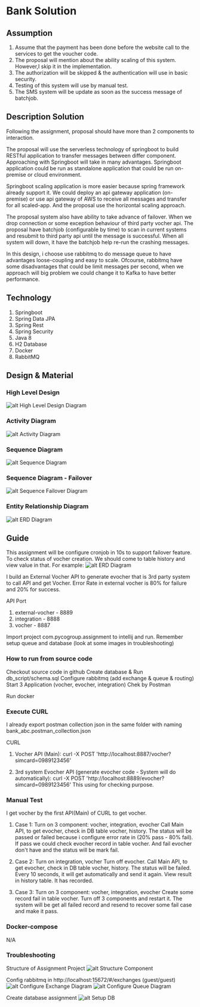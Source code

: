 # Bank Solution

## Assumption
1. Assume that the payment has been done before the website call to the services to get the voucher code.
2. The proposal will mention about the ability scaling of this system. However,I skip it in the implementation.
3. The authorization will be skipped & the  authentication will use in basic security.
4. Testing of this system will use by manual test.
5. The SMS system will be update as soon as the success message of batchjob.

## Description Solution

Following the assignment, proposal should have more than 2 components to interaction. 

The proposal will use the serverless technology of springboot to build RESTful application to transfer messages between differ component. Approaching with Springboot will take in many advantages. Springboot application could be run as standalone application that could be run on-premise or cloud environment.

Springboot scaling application is more easier because spring framework already support it. We could deploy an api gateway application (on-premise) or use api gateway of AWS to receive all messages and transfer for all scaled-app. And the proposal use the horizontal scaling approach.

The proposal system also have ability to take advance of failover. When we drop connection or some exception behaviour of third party vocher api. The proposal have batchjob (configurable by time) to scan in current systems and resubmit to third party api until the message is successful. When all system will down, it have the batchjob help re-run the crashing messages.

In this design, i choose use rabbitmq to do message queue to have advantages loose-coupling and easy to scale. Ofcourse, rabbitmq have some disadvantages that could be limit messages per second, when we approach will big problem we could change it to Kafka to have better performance.

## Technology
1. Springboot
2. Spring Data JPA
3. Spring Rest
4. Spring Security
5. Java 8
6. H2 Database
7. Docker
8. RabbitMQ

## Design & Material

### High Level Design

![alt High Level Design Diagram](img/bank_abc_design-HLD.png)

### Activity Diagram

![alt Activity Diagram](img/bank_abc_design-AD.png)

### Sequence Diagram

![alt Sequence Diagram](img/bank_abc_design-seq.png)

### Sequence Diagram - Failover

![alt Sequence Failover Diagram](img/bank_abc_design-seq_failover.png)

### Entity Relationship Diagram
![alt ERD Diagram](img/bank_abc_design-ERD.png)

## Guide
This assignment will be configure cronjob in 10s to support failover feature. To check status of vocher creation. We should come to table history and view value in that. For example:
![alt ERD Diagram](img/db_historytable.png)

I build an External Vocher API to generate evocher that is 3rd party system to call API and get Vocher. Error Rate in external vocher is 80% for failure and 20% for success.

API Port
1. external-vocher - 8889
2. integration - 8888
3. vocher - 8887

Import project com.pycogroup.assignment to intellij and run. Remember setup queue and database (look at some images in troubleshooting)

### How to run from source code
Checkout source code in github
Create database & Run db_script/schema.sql
Configure rabbitmq (add exchange & queue & routing)
Start 3 Application (vocher, evocher, integration)
Chek by Postman

Run docker

### Execute CURL
I already export postman collection json in the same folder with naming bank_abc.postman_collection.json

CURL
1. Vocher API (Main):
curl -X POST 'http://localhost:8887/vocher?simcard=0989123456'

2. 3rd system Evocher API (generate evocher code - System will do automatically):
curl -X POST 'http://localhost:8889/evocher?simcard=0989123456'
This using for checking purpose.

### Manual Test
I get vocher by the first API(Main) of CURL to get vocher.
1. Case 1: 
Turn on 3 component: vocher, integration, evocher
Call Main API, to get evocher, check in DB table vocher, history. The status will be passed or failed because i configure error rate in (20% pass - 80% fail).
If pass we could check evocher record in table vocher. And fail evocher don't have and the status will be mark fail.

2. Case 2: 
Turn on integration, vocher
Turn off evocher.
Call Main API, to get evocher, check in DB table vocher, history. The status will be failed.
Every 10 seconds, it will get automatically and send it again. View result in history table. It has recorded.

3. Case 3:
Turn on 3 component: vocher, integration, evocher
Create some record fail in table vocher. Turn off 3 components and restart it.
The system will be get all failed record and resend to recover some fail case and make it pass. 

### Docker-compose
N/A

### Troubleshooting
Structure of Assignment Project
![alt Structure Component](img/structure_component.png)

Config rabbitmq in http://localhost:15672/#/exchanges (guest/guest)
![alt Configure Exchange Diagram](img/config_queue_add_exchange.png)
![alt Configure Queue Diagram](img/config_queue.png)

Create database assignment
![alt Setup DB](img/db_name.png)